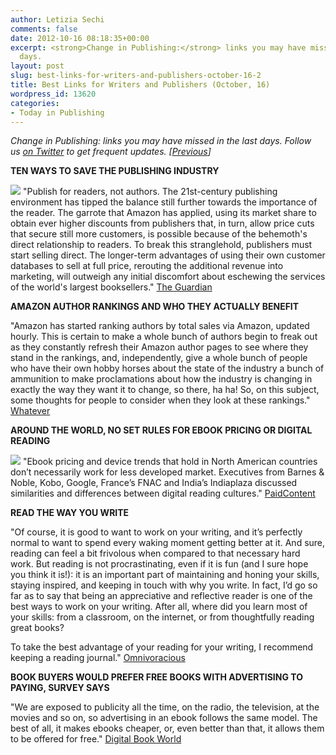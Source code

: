 ```yaml
---
author: Letizia Sechi
comments: false
date: 2012-10-16 08:18:35+00:00
excerpt: <strong>Change in Publishing:</strong> links you may have missed in the last
  days.
layout: post
slug: best-links-for-writers-and-publishers-october-16-2
title: Best Links for Writers and Publishers (October, 16)
wordpress_id: 13620
categories:
- Today in Publishing
---
```


_Change in Publishing: links you may have missed in the last days.
Follow us [on Twitter](http://www.twitter.com/40kbooks) to get frequent updates. [[Previous](http://www.40kbooks.com/?p=13610)]_

**TEN WAYS TO SAVE THE PUBLISHING INDUSTRY**

![](http://www.40kbooks.com/wp-content/uploads/Amazon-CEO-Bezos-holds-up-010.jpeg) "Publish for readers, not authors. The 21st-century publishing environment has tipped the balance still further towards the importance of the reader. The garrote that Amazon has applied, using its market share to obtain ever higher discounts from publishers that, in turn, allow price cuts that secure still more customers, is possible because of the behemoth's direct relationship to readers. To break this stranglehold, publishers must start selling direct. The longer-term advantages of using their own customer databases to sell at full price, rerouting the additional revenue into marketing, will outweigh any initial discomfort about eschewing the services of the world's largest booksellers."
[The Guardian](http://www.guardian.co.uk/books/2012/oct/12/ten-ways-to-save-publishing-industry)

**AMAZON AUTHOR RANKINGS AND WHO THEY ACTUALLY BENEFIT**

"Amazon has started ranking authors by total sales via Amazon, updated hourly. This is certain to make a whole bunch of authors begin to freak out as they constantly refresh their Amazon author pages to see where they stand in the rankings, and, independently, give a whole bunch of people who have their own hobby horses about the state of the industry a bunch of ammunition to make proclamations about how the industry is changing in exactly the way they want it to change, so there, ha ha!
So, on this subject, some thoughts for people to consider when they look at these rankings."
[Whatever](http://whatever.scalzi.com/2012/10/10/amazon-author-rankings-and-who-they-actually-benefit/)

**AROUND THE WORLD, NO SET RULES FOR EBOOK PRICING OR DIGITAL READING**

![](http://www.40kbooks.com/wp-content/uploads/shutterstock_107625431.jpeg) "Ebook pricing and device trends that hold in North American countries don’t necessarily work for less developed market. Executives from Barnes & Noble, Kobo, Google, France’s FNAC and India’s Indiaplaza discussed similarities and differences between digital reading cultures."
[PaidContent](http://paidcontent.org/2012/10/11/around-the-world-no-set-rules-for-ebook-pricing-or-digital-reading/)


**READ THE WAY YOU WRITE**

"Of course, it is good to want to work on your writing, and it’s perfectly normal to want to spend every waking moment getting better at it. And sure, reading can feel a bit frivolous when compared to that necessary hard work. But reading is not procrastinating, even if it is fun (and I sure hope you think it is!): it is an important part of maintaining and honing your skills, staying inspired, and keeping in touch with why you write. In fact, I’d go so far as to say that being an appreciative and reflective reader is one of the best ways to work on your writing. After all, where did you learn most of your skills: from a classroom, on the internet, or from thoughtfully reading great books?

To take the best advantage of your reading for your writing, I recommend keeping a reading journal."
[Omnivoracious](http://www.omnivoracious.com/2012/10/read-the-way-you-write-classify-it-deconstruct-it-play-with-it.html)

**BOOK BUYERS WOULD PREFER FREE BOOKS WITH ADVERTISING TO PAYING, SURVEY SAYS**

"We are exposed to publicity all the time, on the radio, the television, at the movies and so on, so advertising in an ebook follows the same model. The best of all, it makes ebooks cheaper, or, even better than that, it allows them to be offered for free."
[Digital Book World](http://www.digitalbookworld.com/2012/book-buyers-would-prefer-free-books-with-advertising-to-paying-survey-says/)
